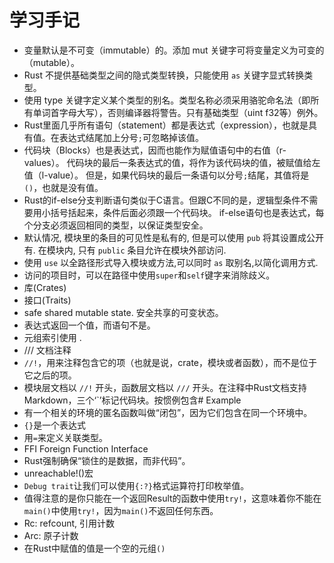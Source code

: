 # 学习手记

- 变量默认是不可变（immutable）的。添加 mut 关键字可将变量定义为可变的（mutable）。
- Rust 不提供基础类型之间的隐式类型转换，只能使用 `as` 关键字显式转换类型。
- 使用 type 关键字定义某个类型的别名。类型名称必须采用骆驼命名法（即所有单词首字母大写），否则编译器将警告。只有基础类型（uint f32等）例外。
- Rust里面几乎所有语句（statement）都是表达式（expression），也就是具有值。在表达式结尾加上分号`;`可忽略掉该值。
- 代码块（Blocks）也是表达式，因而也能作为赋值语句中的右值（r-values）。 代码块的最后一条表达式的值，将作为该代码块的值，被赋值给左值（l-value）。 但是，如果代码块的最后一条语句以分号`;`结尾，其值将是`()`，也就是没有值。
- Rust的if-else分支判断语句类似于C语言。但跟C不同的是，逻辑型条件不需要用小括号括起来，条件后面必须跟一个代码块。 if-else语句也是表达式，每个分支必须返回相同的类型，以保证类型安全。
- 默认情况, 模块里的条目的可见性是私有的, 但是可以使用 `pub` 将其设置成公开有. 在模块内, 只有 `public` 条目允许在模块外部访问.
- 使用 `use` 以全路径形式导入模块或方法,可以同时 `as` 取别名,以简化调用方式.
- 访问的项目时，可以在路径中使用`super`和`self`键字来消除歧义。
- 库(Crates)
- 接口(Traits)
- safe shared mutable state. 安全共享的可变状态。
- 表达式返回一个值，而语句不是。
- 元组索引使用 .
- /// 文档注释
- `//!`，用来注释包含它的项（也就是说，crate，模块或者函数），而不是位于它之后的项。
- 模块层文档以 `//!` 开头，函数层文档以 `///` 开头。在注释中Rust文档支持Markdown，三个‘`’标记代码块。按惯例包含# Example
- 有一个相关的环境的匿名函数叫做“闭包”，因为它们包含在同一个环境中。
- `{}`是一个表达式
- 用`=`来定义关联类型。
- FFI Foreign Function Interface
- Rust强制确保“锁住的是数据，而非代码”。
- unreachable!()宏
- `Debug trait`让我们可以使用`{:?}`格式运算符打印枚举值。
- 值得注意的是你只能在一个返回Result的函数中使用`try!`，这意味着你不能在`main()`中使用`try!`，因为`main()`不返回任何东西。
- Rc: refcount, 引用计数
- Arc: 原子计数
- 在Rust中赋值的值是一个空的元组`()`
